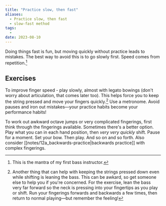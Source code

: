 ```yaml
---
title: "Practice slow, then fast"
aliases:
  - Practice slow, then fast
  - slow-fast method
tags:
  - 
date: 2023-08-10
---
```


Doing things fast is fun, but moving quickly without practice leads to mistakes. The best way to avoid this is to go slowly first. Speed comes from repetition.[^1]

## Exercises
To improve finger speed - play slowly, almost with legato bowings (don't worry about articulation, that comes later too). This helps force you to keep the string pressed and move your fingers quickly.[^2] Use a metronome. Avoid pauses and iron out mistakes—your practice habits become your performance habits!

To work out awkward octave jumps or very complicated fingerings, first think through the fingerings available. Sometimes there's a better option. Play what you can in each hand position, then *very very quickly* shift. Pause for a moment. Set your bow. Then play. And so on and so forth. Also consider [[notes/12a_backwards-practice|backwards practice]] with complex fingerings.

[^1]: This is the mantra of my first bass instructor.
[^2]: Another thing that can help with keeping the strings pressed down even while shifting is leaning the bass. This can be awkard, so get someone else to help you if you're concerned. For the exercise, lean the bass very far forward so the neck is pressing into your fingertips as you play or shift. Run your fingerings forwards and backwards a few times, then return to normal playing—but remember the feeling!